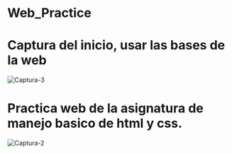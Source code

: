 # Web_Practice


<h1>Captura del inicio, usar las bases de la web</h1>

![Captura-3](https://user-images.githubusercontent.com/64312487/89126349-010bb380-d4b3-11ea-8567-c26ae5b2794c.PNG)



<h1>Practica web de la asignatura de manejo basico de html y css.</h1>

![Captura-2](https://user-images.githubusercontent.com/64312487/88489219-091e9d00-cf61-11ea-8a9a-2985d4e90032.PNG)

